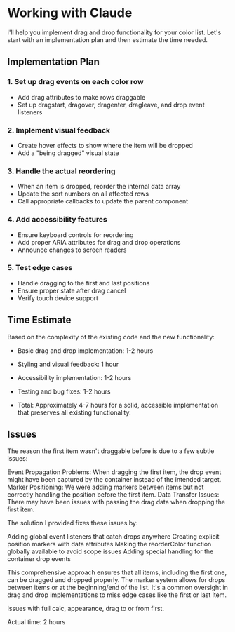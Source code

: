 # Working with Claude

I'll help you implement drag and drop functionality for your color list. 
Let's start with an implementation plan and then estimate the time needed.

## Implementation Plan

### 1. Set up drag events on each color row

- Add drag attributes to make rows draggable
- Set up dragstart, dragover, dragenter, dragleave, and drop event listeners


### 2. Implement visual feedback

- Create hover effects to show where the item will be dropped
- Add a "being dragged" visual state


### 3. Handle the actual reordering

- When an item is dropped, reorder the internal data array
- Update the sort numbers on all affected rows
- Call appropriate callbacks to update the parent component


### 4. Add accessibility features

- Ensure keyboard controls for reordering
- Add proper ARIA attributes for drag and drop operations
- Announce changes to screen readers


### 5. Test edge cases

- Handle dragging to the first and last positions
- Ensure proper state after drag cancel
- Verify touch device support



## Time Estimate
Based on the complexity of the existing code and the new functionality:

- Basic drag and drop implementation: 1-2 hours
- Styling and visual feedback: 1 hour
- Accessibility implementation: 1-2 hours
- Testing and bug fixes: 1-2 hours

- Total: Approximately 4-7 hours for a solid, accessible implementation that preserves all existing functionality.

## Issues

The reason the first item wasn't draggable before is due to a few subtle issues:

Event Propagation Problems: When dragging the first item, the drop event might have been captured by the container instead of the intended target.
Marker Positioning: We were adding markers between items but not correctly handling the position before the first item.
Data Transfer Issues: There may have been issues with passing the drag data when dropping the first item.

The solution I provided fixes these issues by:

Adding global event listeners that catch drops anywhere
Creating explicit position markers with data attributes
Making the reorderColor function globally available to avoid scope issues
Adding special handling for the container drop events

This comprehensive approach ensures that all items, including the first one, can be dragged and dropped properly. The marker system allows for drops between items or at the beginning/end of the list.
It's a common oversight in drag and drop implementations to miss edge cases like the first or last item. 

Issues with full calc, appearance, drag to or from first.

Actual time: 2 hours

